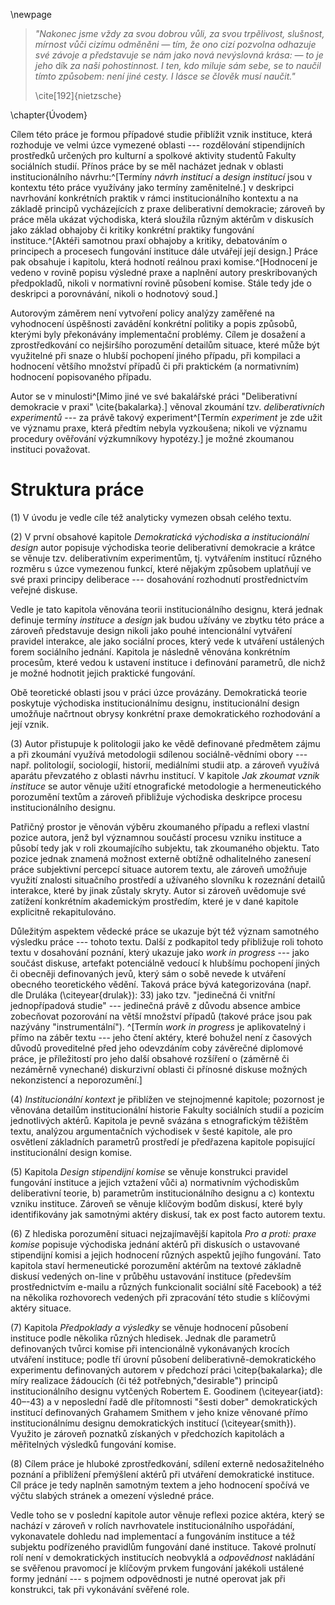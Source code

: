 \newpage

> *"Nakonec jsme vždy za svou dobrou vůli, za svou trpělivost, slušnost, mírnost vůči cizímu odměněni — tím, že ono cizí pozvolna odhazuje své závoje a představuje se nám jako nová nevýslovná krása: — to je jeho* dík *za naši pohostinnost. I ten, kdo miluje sám sebe, se to naučil tímto způsobem: není jiné cesty. I lásce se člověk musí naučit."* 
> 
> \cite[192]{nietzsche}

\chapter{Úvodem}

Cílem této práce je formou případové studie přiblížit vznik instituce, která rozhoduje ve velmi úzce vymezené oblasti --- rozdělování stipendijních prostředků určených pro kulturní a spolkové aktivity studentů Fakulty sociálních studií. Přínos práce by se měl nacházet jednak v oblasti institucionálního návrhu:^[Termíny *návrh institucí* a *design institucí* jsou v kontextu této práce využívány jako termíny zaměnitelné.] v deskripci navrhování konkrétních praktik v rámci institucionálního kontextu a na základě principů vycházejících z praxe deliberativní demokracie; zároveň by práce měla ukázat východiska, která sloužila různým aktérům v diskusích jako základ obhajoby či kritiky konkrétní praktiky fungování instituce.^[Aktéři samotnou praxí obhajoby a kritiky, debatováním o principech a procesech fungování instituce dále utvářejí její design.] Práce pak obsahuje i kapitolu, která hodnotí reálnou praxi komise.^[Hodnocení je vedeno v rovině popisu výsledné praxe a naplnění autory preskribovaných předpokladů, nikoli v normativní rovině působení komise. Stále tedy jde o deskripci a porovnávání, nikoli o hodnotový soud.]

Autorovým záměrem není vytvoření policy analýzy zaměřené na vyhodnocení úspěšnosti zavádění konkrétní politiky a popis způsobů, kterými byly překonávány implementační problémy. Cílem je dosažení a zprostředkování co nejširšího porozumění detailům situace, které může být využitelné při snaze o hlubší pochopení jiného případu, při kompilaci a hodnocení většího množství případů či při praktickém (a normativním) hodnocení popisovaného případu.

Autor se v minulosti^[Mimo jiné ve své bakalářské práci "Deliberativní demokracie v praxi" \cite{bakalarka}.] věnoval zkoumání tzv. *deliberativních experimentů* --- za právě takový experiment^[Termín *experiment* je zde užit ve významu praxe, která předtím nebyla vyzkoušena; nikoli ve významu procedury ověřování výzkumníkovy hypotézy.] je možné zkoumanou instituci považovat.

# Struktura práce

\(1) V úvodu je vedle cíle též analyticky vymezen obsah celého textu.

\(2) V první obsahové kapitole *Demokratická východiska a institucionální design* autor popisuje východiska teorie deliberativní demokracie a krátce se věnuje tzv. deliberativním experimentům, tj. vytvářením institucí různého rozměru s úzce vymezenou funkcí, které nějakým způsobem uplatňují ve své praxi principy deliberace --- dosahování rozhodnutí prostřednictvím veřejné diskuse. 

Vedle je tato kapitola věnována teorii institucionálního designu, která jednak definuje termíny *instituce* a *design* jak budou užívány ve zbytku této práce a zároveň představuje design nikoli jako pouhé intencionální vytváření pravidel interakce, ale jako sociální proces, který vede k utváření ustálených forem sociálního jednání. Kapitola je následně věnována konkrétním procesům, které vedou k ustavení instituce i definování parametrů, dle nichž je možné hodnotit jejich praktické fungování.

Obě teoretické oblasti jsou v práci úzce provázány. Demokratická teorie poskytuje východiska institucionálnímu designu, institucionální design umožňuje načrtnout obrysy konkrétní praxe demokratického rozhodování a její vznik. 

\(3) Autor přistupuje k politologii jako ke vědě definované předmětem zájmu a při zkoumání využívá metodologii sdílenou sociálně-vědními obory --- např. politologií, sociologií, historií, mediálními studii atp. a zároveň využívá aparátu převzatého z oblasti návrhu institucí. V kapitole *Jak zkoumat vznik instituce* se autor věnuje užití etnografické metodologie a hermeneutického porozumění textům a zároveň přibližuje východiska deskripce procesu institucionálního designu.

Patřičný prostor je věnován výběru zkoumaného případu a reflexi vlastní pozice autora, jenž byl významnou součástí procesu vzniku instituce a působí tedy jak v roli zkoumajícího subjektu, tak zkoumaného objektu. Tato pozice jednak znamená možnost externě obtížně odhalitelného zanesení práce subjektivní percepcí situace autorem textu, ale zároveň umožňuje využití znalosti situačního prostředí a užívaného slovníku k rozeznání detailů interakce, které by jinak zůstaly skryty. Autor si zároveň uvědomuje své zatížení konkrétním akademickým prostředím, které je v dané kapitole explicitně rekapitulováno.
    
Důležitým aspektem vědecké práce se ukazuje být též význam samotného výsledku práce --- tohoto textu. Další z podkapitol tedy přibližuje roli tohoto textu v dosahování poznání, který ukazuje jako *work in progress* --- jako součást diskuse, artefakt potenciálně vedoucí k hlubšímu pochopení jiných či obecněji definovaných jevů, který sám o sobě nevede k utváření obecného teoretického vědění. Taková práce bývá kategorizována (např. dle Druláka (\citeyear{drulak}): 33) jako tzv. "jedinečná či vnitřní jednopřípadová studie" --- jedinečná právě z důvodu absence ambice zobecňovat pozorování na větší množství případů (takové práce jsou pak nazývány "instrumentální"). ^[Termín *work in progress* je aplikovatelný i přímo na záběr textu --- jeho čtení aktéry, které bohužel není z časových důvodů proveditelné před jeho odevzdáním coby závěrečné diplomové práce, je příležitostí pro jeho další obsahové rozšíření o (záměrně či nezáměrně vynechané) diskurzivní oblasti či přínosné diskuse možných nekonzistencí a neporozumění.]

\(4) *Institucionální kontext* je přiblížen ve stejnojmenné kapitole; pozornost je věnována detailům institucionální historie Fakulty sociálních studií a pozicím jednotlivých aktérů. Kapitola je pevně svázána s etnografickým těžištěm textu, analýzou argumentačních východisek v šesté kapitole, ale pro osvětlení základních parametrů prostředí je předřazena kapitole popisující institucionální design komise.

\(5) Kapitola *Design stipendijní komise* se věnuje konstrukci pravidel fungování instituce a jejich vztažení vůči a) normativním východiskům deliberativní teorie, b) parametrům institucionálního designu a c) kontextu vzniku instituce. Zároveň se věnuje klíčovým bodům diskusí, které byly identifikovány jak samotnými aktéry diskusí, tak ex post facto autorem textu.

\(6) Z hlediska porozumění situaci nejzajímavější kapitola *Pro a proti: praxe komise* popisuje východiska jednání aktérů při diskusích o ustavované stipendijní komisi a jejich hodnocení různých aspektů jejího fungování. Tato kapitola staví hermeneutické porozumění aktérům na textové základně diskusí vedených on-line v průběhu ustavování instituce (především prostřednictvím e-mailu a různých funkcionalit sociální sítě Facebook) a též na několika rozhovorech vedených při zpracování této studie s klíčovými aktéry situace.

\(7) Kapitola *Předpoklady a výsledky* se věnuje hodnocení působení instituce podle několika různých hledisek. Jednak dle parametrů definovaných tvůrci komise při intencionálně vykonávaných krocích utváření instituce; podle tří úrovní působení deliberativně-demokratického experimentu definovaných autorem v předchozí práci \citep{bakalarka}; dle míry realizace žádoucích (či též potřebných,"desirable") principů institucionálního designu vytčených Robertem E. Goodinem (\citeyear{iatd}: 40–-43) a v neposlední řadě dle přítomnosti "šesti dober" demokratických institucí definovaných Grahamem Smithem v jeho knize věnované přímo institucionálnímu designu demokratických institucí (\citeyear{smith}). Využito je zároveň poznatků získaných v předchozích kapitolách a měřitelných výsledků fungování komise.

\(8) Cílem práce je hluboké zprostředkování, sdílení externě nedosažitelného poznání a přiblížení přemýšlení aktérů při utváření demokratické instituce. Cíl práce je tedy naplněn samotným textem a jeho hodnocení spočívá ve výčtu slabých stránek a omezení výsledné práce.

Vedle toho se v poslední kapitole autor věnuje reflexi pozice aktéra, který se nachází v zároveň v rolích navrhovatele institucionálního uspořádání, vykonavatele dohledu nad implementací a fungováním instituce a též subjektu podřízeného pravidlům fungování dané instituce. Takové prolnutí rolí není v demokratických institucích neobvyklá a *odpovědnost* nakládání se svěřenou pravomocí je klíčovým prvkem fungování jakékoli ustálené formy jednání --- s pojmem odpovědnosti je nutné operovat jak při konstrukci, tak při vykonávání svěřené role.

<!-- Klíčové 

- věda měnící skutečnost
- věda vyjadřující se ke stavu skutečnosti

- definice a obhajoba výběru případu

Ono v úvodní citaci zmíněné "cizí" tak jednak odhaluje autor čtenáři, zároveň však i autor v prostředí velmi blízkém objevuje nové skutečnosti.

-->
